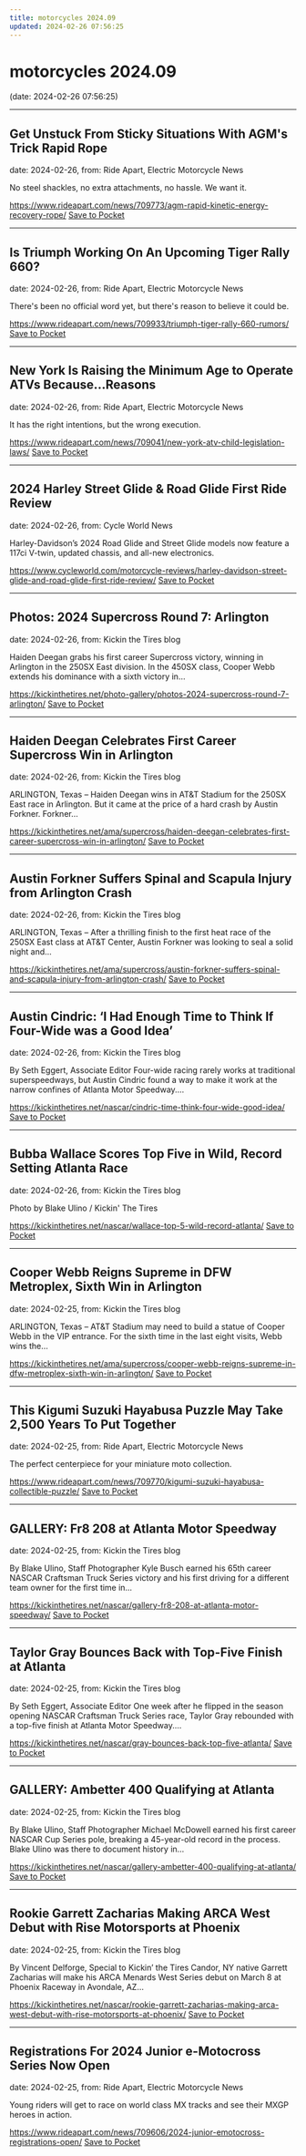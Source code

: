 ```yaml
---
title: motorcycles 2024.09
updated: 2024-02-26 07:56:25
---
```


# motorcycles 2024.09

(date: 2024-02-26 07:56:25)

---

## Get Unstuck From Sticky Situations With AGM's Trick Rapid Rope

date: 2024-02-26, from: Ride Apart, Electric Motorcycle News

No steel shackles, no extra attachments, no hassle. We want it. 

<span class="feed-item-link">
<a href="https://www.rideapart.com/news/709773/agm-rapid-kinetic-energy-recovery-rope/">https://www.rideapart.com/news/709773/agm-rapid-kinetic-energy-recovery-rope/</a> <a href="https://getpocket.com/save" class="pocket-btn" data-lang="en" data-save-url="https://www.rideapart.com/news/709773/agm-rapid-kinetic-energy-recovery-rope/">Save to Pocket</a>
</span>

---

## Is Triumph Working On An Upcoming Tiger Rally 660?

date: 2024-02-26, from: Ride Apart, Electric Motorcycle News

There's been no official word yet, but there's reason to believe it could be.

<span class="feed-item-link">
<a href="https://www.rideapart.com/news/709933/triumph-tiger-rally-660-rumors/">https://www.rideapart.com/news/709933/triumph-tiger-rally-660-rumors/</a> <a href="https://getpocket.com/save" class="pocket-btn" data-lang="en" data-save-url="https://www.rideapart.com/news/709933/triumph-tiger-rally-660-rumors/">Save to Pocket</a>
</span>

---

## New York Is Raising the Minimum Age to Operate ATVs Because…Reasons

date: 2024-02-26, from: Ride Apart, Electric Motorcycle News

It has the right intentions, but the wrong execution.

<span class="feed-item-link">
<a href="https://www.rideapart.com/news/709041/new-york-atv-child-legislation-laws/">https://www.rideapart.com/news/709041/new-york-atv-child-legislation-laws/</a> <a href="https://getpocket.com/save" class="pocket-btn" data-lang="en" data-save-url="https://www.rideapart.com/news/709041/new-york-atv-child-legislation-laws/">Save to Pocket</a>
</span>

---

## 2024 Harley Street Glide & Road Glide First Ride Review

date: 2024-02-26, from: Cycle World News

Harley-Davidson’s 2024 Road Glide and Street Glide models now feature a 117ci V-twin, updated chassis, and all-new electronics.

<span class="feed-item-link">
<a href="https://www.cycleworld.com/motorcycle-reviews/harley-davidson-street-glide-and-road-glide-first-ride-review/">https://www.cycleworld.com/motorcycle-reviews/harley-davidson-street-glide-and-road-glide-first-ride-review/</a> <a href="https://getpocket.com/save" class="pocket-btn" data-lang="en" data-save-url="https://www.cycleworld.com/motorcycle-reviews/harley-davidson-street-glide-and-road-glide-first-ride-review/">Save to Pocket</a>
</span>

---

## Photos: 2024 Supercross Round 7: Arlington

date: 2024-02-26, from: Kickin the Tires blog

Haiden Deegan grabs his first career Supercross victory, winning in Arlington in the 250SX East division. In the 450SX class, Cooper Webb extends his dominance with a sixth victory in&#8230; 

<span class="feed-item-link">
<a href="https://kickinthetires.net/photo-gallery/photos-2024-supercross-round-7-arlington/">https://kickinthetires.net/photo-gallery/photos-2024-supercross-round-7-arlington/</a> <a href="https://getpocket.com/save" class="pocket-btn" data-lang="en" data-save-url="https://kickinthetires.net/photo-gallery/photos-2024-supercross-round-7-arlington/">Save to Pocket</a>
</span>

---

## Haiden Deegan Celebrates First Career Supercross Win in Arlington

date: 2024-02-26, from: Kickin the Tires blog

ARLINGTON, Texas – Haiden Deegan wins in AT&#38;T Stadium for the 250SX East race in Arlington. But it came at the price of a hard crash by Austin Forkner. Forkner&#8230; 

<span class="feed-item-link">
<a href="https://kickinthetires.net/ama/supercross/haiden-deegan-celebrates-first-career-supercross-win-in-arlington/">https://kickinthetires.net/ama/supercross/haiden-deegan-celebrates-first-career-supercross-win-in-arlington/</a> <a href="https://getpocket.com/save" class="pocket-btn" data-lang="en" data-save-url="https://kickinthetires.net/ama/supercross/haiden-deegan-celebrates-first-career-supercross-win-in-arlington/">Save to Pocket</a>
</span>

---

## Austin Forkner Suffers Spinal and Scapula Injury from Arlington Crash

date: 2024-02-26, from: Kickin the Tires blog

ARLINGTON, Texas – After a thrilling finish to the first heat race of the 250SX East class at AT&#38;T Center, Austin Forkner was looking to seal a solid night and&#8230; 

<span class="feed-item-link">
<a href="https://kickinthetires.net/ama/supercross/austin-forkner-suffers-spinal-and-scapula-injury-from-arlington-crash/">https://kickinthetires.net/ama/supercross/austin-forkner-suffers-spinal-and-scapula-injury-from-arlington-crash/</a> <a href="https://getpocket.com/save" class="pocket-btn" data-lang="en" data-save-url="https://kickinthetires.net/ama/supercross/austin-forkner-suffers-spinal-and-scapula-injury-from-arlington-crash/">Save to Pocket</a>
</span>

---

## Austin Cindric: ‘I Had Enough Time to Think If Four-Wide was a Good Idea’

date: 2024-02-26, from: Kickin the Tires blog

By Seth Eggert, Associate Editor Four-wide racing rarely works at traditional superspeedways, but Austin Cindric found a way to make it work at the narrow confines of Atlanta Motor Speedway.&#8230; 

<span class="feed-item-link">
<a href="https://kickinthetires.net/nascar/cindric-time-think-four-wide-good-idea/">https://kickinthetires.net/nascar/cindric-time-think-four-wide-good-idea/</a> <a href="https://getpocket.com/save" class="pocket-btn" data-lang="en" data-save-url="https://kickinthetires.net/nascar/cindric-time-think-four-wide-good-idea/">Save to Pocket</a>
</span>

---

## Bubba Wallace Scores Top Five in Wild, Record Setting Atlanta Race

date: 2024-02-26, from: Kickin the Tires blog

Photo by Blake Ulino / Kickin' The Tires

<span class="feed-item-link">
<a href="https://kickinthetires.net/nascar/wallace-top-5-wild-record-atlanta/">https://kickinthetires.net/nascar/wallace-top-5-wild-record-atlanta/</a> <a href="https://getpocket.com/save" class="pocket-btn" data-lang="en" data-save-url="https://kickinthetires.net/nascar/wallace-top-5-wild-record-atlanta/">Save to Pocket</a>
</span>

---

## Cooper Webb Reigns Supreme in DFW Metroplex, Sixth Win in Arlington

date: 2024-02-25, from: Kickin the Tires blog

ARLINGTON, Texas – AT&#38;T Stadium may need to build a statue of Cooper Webb in the VIP entrance. For the sixth time in the last eight visits, Webb wins the&#8230; 

<span class="feed-item-link">
<a href="https://kickinthetires.net/ama/supercross/cooper-webb-reigns-supreme-in-dfw-metroplex-sixth-win-in-arlington/">https://kickinthetires.net/ama/supercross/cooper-webb-reigns-supreme-in-dfw-metroplex-sixth-win-in-arlington/</a> <a href="https://getpocket.com/save" class="pocket-btn" data-lang="en" data-save-url="https://kickinthetires.net/ama/supercross/cooper-webb-reigns-supreme-in-dfw-metroplex-sixth-win-in-arlington/">Save to Pocket</a>
</span>

---

## This Kigumi Suzuki Hayabusa Puzzle May Take 2,500 Years To Put Together

date: 2024-02-25, from: Ride Apart, Electric Motorcycle News

The perfect centerpiece for your miniature moto collection. 

<span class="feed-item-link">
<a href="https://www.rideapart.com/news/709770/kigumi-suzuki-hayabusa-collectible-puzzle/">https://www.rideapart.com/news/709770/kigumi-suzuki-hayabusa-collectible-puzzle/</a> <a href="https://getpocket.com/save" class="pocket-btn" data-lang="en" data-save-url="https://www.rideapart.com/news/709770/kigumi-suzuki-hayabusa-collectible-puzzle/">Save to Pocket</a>
</span>

---

## GALLERY: Fr8 208 at Atlanta Motor Speedway

date: 2024-02-25, from: Kickin the Tires blog

By Blake Ulino, Staff Photographer Kyle Busch earned his 65th career NASCAR Craftsman Truck Series victory and his first driving for a different team owner for the first time in&#8230; 

<span class="feed-item-link">
<a href="https://kickinthetires.net/nascar/gallery-fr8-208-at-atlanta-motor-speedway/">https://kickinthetires.net/nascar/gallery-fr8-208-at-atlanta-motor-speedway/</a> <a href="https://getpocket.com/save" class="pocket-btn" data-lang="en" data-save-url="https://kickinthetires.net/nascar/gallery-fr8-208-at-atlanta-motor-speedway/">Save to Pocket</a>
</span>

---

## Taylor Gray Bounces Back with Top-Five Finish at Atlanta

date: 2024-02-25, from: Kickin the Tires blog

By Seth Eggert, Associate Editor One week after he flipped in the season opening NASCAR Craftsman Truck Series race, Taylor Gray rebounded with a top-five finish at Atlanta Motor Speedway.&#8230; 

<span class="feed-item-link">
<a href="https://kickinthetires.net/nascar/gray-bounces-back-top-five-atlanta/">https://kickinthetires.net/nascar/gray-bounces-back-top-five-atlanta/</a> <a href="https://getpocket.com/save" class="pocket-btn" data-lang="en" data-save-url="https://kickinthetires.net/nascar/gray-bounces-back-top-five-atlanta/">Save to Pocket</a>
</span>

---

## GALLERY: Ambetter 400 Qualifying at Atlanta

date: 2024-02-25, from: Kickin the Tires blog

By Blake Ulino, Staff Photographer Michael McDowell earned his first career NASCAR Cup Series pole, breaking a 45-year-old record in the process. Blake Ulino was there to document history in&#8230; 

<span class="feed-item-link">
<a href="https://kickinthetires.net/nascar/gallery-ambetter-400-qualifying-at-atlanta/">https://kickinthetires.net/nascar/gallery-ambetter-400-qualifying-at-atlanta/</a> <a href="https://getpocket.com/save" class="pocket-btn" data-lang="en" data-save-url="https://kickinthetires.net/nascar/gallery-ambetter-400-qualifying-at-atlanta/">Save to Pocket</a>
</span>

---

## Rookie Garrett Zacharias Making ARCA West Debut with Rise Motorsports at Phoenix

date: 2024-02-25, from: Kickin the Tires blog

By Vincent Delforge, Special to Kickin&#8217; the Tires Candor, NY native Garrett Zacharias will make his ARCA Menards West Series debut on March 8 at Phoenix Raceway in Avondale, AZ&#8230; 

<span class="feed-item-link">
<a href="https://kickinthetires.net/nascar/rookie-garrett-zacharias-making-arca-west-debut-with-rise-motorsports-at-phoenix/">https://kickinthetires.net/nascar/rookie-garrett-zacharias-making-arca-west-debut-with-rise-motorsports-at-phoenix/</a> <a href="https://getpocket.com/save" class="pocket-btn" data-lang="en" data-save-url="https://kickinthetires.net/nascar/rookie-garrett-zacharias-making-arca-west-debut-with-rise-motorsports-at-phoenix/">Save to Pocket</a>
</span>

---

## Registrations For 2024 Junior e-Motocross Series Now Open

date: 2024-02-25, from: Ride Apart, Electric Motorcycle News

Young riders will get to race on world class MX tracks and see their MXGP heroes in action. 

<span class="feed-item-link">
<a href="https://www.rideapart.com/news/709606/2024-junior-emotocross-registrations-open/">https://www.rideapart.com/news/709606/2024-junior-emotocross-registrations-open/</a> <a href="https://getpocket.com/save" class="pocket-btn" data-lang="en" data-save-url="https://www.rideapart.com/news/709606/2024-junior-emotocross-registrations-open/">Save to Pocket</a>
</span>



<script type="text/javascript">!function(d,i){if(!d.getElementById(i)){var j=d.createElement("script");j.id=i;j.src="https://widgets.getpocket.com/v1/j/btn.js?v=1";var w=d.getElementById(i);d.body.appendChild(j);}}(document,"pocket-btn-js");</script>

